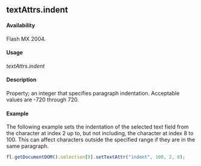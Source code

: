 ## textAttrs.indent

#### Availability

Flash MX 2004.

#### Usage

*textAttrs.indent*

#### Description

Property; an integer that specifies paragraph indentation. Acceptable values are -720 through 720.

#### Example

The following example sets the indentation of the selected text field from the character at index 2 up to, but not including, the character at index 8 to 100. This can affect characters outside the specified range if they are in the same paragraph.

```javascript
fl.getDocumentDOM().selection[0].setTextAttr("indent", 100, 2, 8);

```